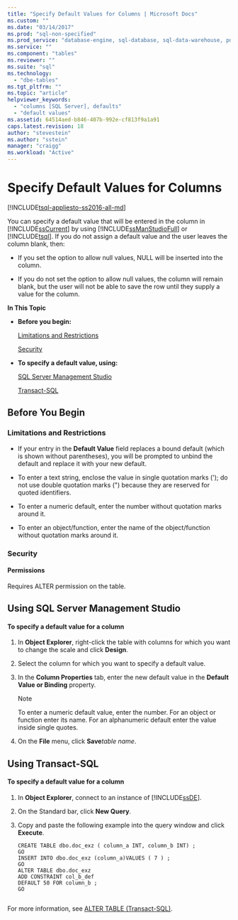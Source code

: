 ```yaml
---
title: "Specify Default Values for Columns | Microsoft Docs"
ms.custom: ""
ms.date: "03/14/2017"
ms.prod: "sql-non-specified"
ms.prod_service: "database-engine, sql-database, sql-data-warehouse, pdw"
ms.service: ""
ms.component: "tables"
ms.reviewer: ""
ms.suite: "sql"
ms.technology: 
  - "dbe-tables"
ms.tgt_pltfrm: ""
ms.topic: "article"
helpviewer_keywords: 
  - "columns [SQL Server], defaults"
  - "default values"
ms.assetid: 64514aed-b846-407b-992e-cf813f9a1a91
caps.latest.revision: 18
author: "stevestein"
ms.author: "sstein"
manager: "craigg"
ms.workload: "Active"
---
```

# Specify Default Values for Columns
[!INCLUDE[tsql-appliesto-ss2016-all-md](../../includes/tsql-appliesto-ss2016-all-md.md)]

  You can specify a default value that will be entered in the column in [!INCLUDE[ssCurrent](../../includes/sscurrent-md.md)] by using [!INCLUDE[ssManStudioFull](../../includes/ssmanstudiofull-md.md)] or [!INCLUDE[tsql](../../includes/tsql-md.md)]. If you do not assign a default value and the user leaves the column blank, then:  
  
-   If you set the option to allow null values, NULL will be inserted into the column.  
  
-   If you do not set the option to allow null values, the column will remain blank, but the user will not be able to save the row until they supply a value for the column.  
  
 **In This Topic**  
  
-   **Before you begin:**  
  
     [Limitations and Restrictions](#Restrictions)  
  
     [Security](#Security)  
  
-   **To specify a default value, using:**  
  
     [SQL Server Management Studio](#SSMSProcedure)  
  
     [Transact-SQL](#TsqlProcedure)  
  
##  <a name="BeforeYouBegin"></a> Before You Begin  
  
###  <a name="Restrictions"></a> Limitations and Restrictions  
  
-   If your entry in the **Default Value** field replaces a bound default (which is shown without parentheses), you will be prompted to unbind the default and replace it with your new default.  
  
-   To enter a text string, enclose the value in single quotation marks ('); do not use double quotation marks (") because they are reserved for quoted identifiers.  
  
-   To enter a numeric default, enter the number without quotation marks around it.  
  
-   To enter an object/function, enter the name of the object/function without quotation marks around it.  
  
###  <a name="Security"></a> Security  
  
####  <a name="Permissions"></a> Permissions  
 Requires ALTER permission on the table.  
  
##  <a name="SSMSProcedure"></a> Using SQL Server Management Studio  
  
#### To specify a default value for a column  
  
1.  In **Object Explorer**, right-click the table with columns for which you want to change the scale and click **Design**.  
  
2.  Select the column for which you want to specify a default value.  
  
3.  In the **Column Properties** tab, enter the new default value in the **Default Value or Binding** property.  
  
    > [!NOTE]  
    >  To enter a numeric default value, enter the number. For an object or function enter its name. For an alphanumeric default enter the value inside single quotes.  
  
4.  On the **File** menu, click **Save***table name*.  
  
##  <a name="TsqlProcedure"></a> Using Transact-SQL  
  
#### To specify a default value for a column  
  
1.  In **Object Explorer**, connect to an instance of [!INCLUDE[ssDE](../../includes/ssde-md.md)].  
  
2.  On the Standard bar, click **New Query**.  
  
3.  Copy and paste the following example into the query window and click **Execute**.  
  
    ```  
    CREATE TABLE dbo.doc_exz ( column_a INT, column_b INT) ;  
    GO  
    INSERT INTO dbo.doc_exz (column_a)VALUES ( 7 ) ;  
    GO  
    ALTER TABLE dbo.doc_exz  
    ADD CONSTRAINT col_b_def  
    DEFAULT 50 FOR column_b ;  
    GO  
  
    ```  
  
 For more information, see [ALTER TABLE &#40;Transact-SQL&#41;](../../t-sql/statements/alter-table-transact-sql.md).  
  
###  <a name="TsqlExample"></a>  

